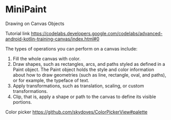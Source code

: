 # MiniPaint
Drawing on Canvas Objects

Tutorial link https://codelabs.developers.google.com/codelabs/advanced-android-kotlin-training-canvas/index.html#0

The types of operations you can perform on a canvas include:

  1. Fill the whole canvas with color.
  2. Draw shapes, such as rectangles, arcs, and paths styled as defined in a Paint object. The Paint object holds the style and color information about how to draw geometries (such as line, rectangle, oval, and paths), or for example, the typeface of text.
  3. Apply transformations, such as translation, scaling, or custom transformations.
  4. Clip, that is, apply a shape or path to the canvas to define its visible portions.

Color picker https://github.com/skydoves/ColorPickerView#palette
